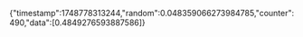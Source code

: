 {"timestamp":1748778313244,"random":0.048359066273984785,"counter":490,"data":[0.4849276593887586]}
